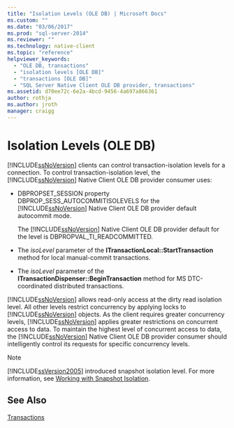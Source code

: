 ```yaml
---
title: "Isolation Levels (OLE DB) | Microsoft Docs"
ms.custom: ""
ms.date: "03/06/2017"
ms.prod: "sql-server-2014"
ms.reviewer: ""
ms.technology: native-client
ms.topic: "reference"
helpviewer_keywords: 
  - "OLE DB, transactions"
  - "isolation levels [OLE DB]"
  - "transactions [OLE DB]"
  - "SQL Server Native Client OLE DB provider, transactions"
ms.assetid: d70ee72c-6e2a-4bcd-9456-4a697a866361
author: rothja
ms.author: jroth
manager: craigg
---
```

# Isolation Levels (OLE DB)
  [!INCLUDE[ssNoVersion](../../includes/ssnoversion-md.md)] clients can control transaction-isolation levels for a connection. To control transaction-isolation level, the [!INCLUDE[ssNoVersion](../../includes/ssnoversion-md.md)] Native Client OLE DB provider consumer uses:  
  
-   DBPROPSET_SESSION property DBPROP_SESS_AUTOCOMMITISOLEVELS for the [!INCLUDE[ssNoVersion](../../includes/ssnoversion-md.md)] Native Client OLE DB provider default autocommit mode.  
  
     The [!INCLUDE[ssNoVersion](../../includes/ssnoversion-md.md)] Native Client OLE DB provider default for the level is DBPROPVAL_TI_READCOMMITTED.  
  
-   The *isoLevel* parameter of the **ITransactionLocal::StartTransaction** method for local manual-commit transactions.  
  
-   The *isoLevel* parameter of the **ITransactionDispenser::BeginTransaction** method for MS DTC-coordinated distributed transactions.  
  
 [!INCLUDE[ssNoVersion](../../includes/ssnoversion-md.md)] allows read-only access at the dirty read isolation level. All other levels restrict concurrency by applying locks to [!INCLUDE[ssNoVersion](../../includes/ssnoversion-md.md)] objects. As the client requires greater concurrency levels, [!INCLUDE[ssNoVersion](../../includes/ssnoversion-md.md)] applies greater restrictions on concurrent access to data. To maintain the highest level of concurrent access to data, the [!INCLUDE[ssNoVersion](../../includes/ssnoversion-md.md)] Native Client OLE DB provider consumer should intelligently control its requests for specific concurrency levels.  
  
> [!NOTE]  
>  [!INCLUDE[ssVersion2005](../../includes/ssversion2005-md.md)] introduced snapshot isolation level. For more information, see [Working with Snapshot Isolation](../native-client/features/working-with-snapshot-isolation.md).  
  
## See Also  
 [Transactions](transactions.md)  
  
  
